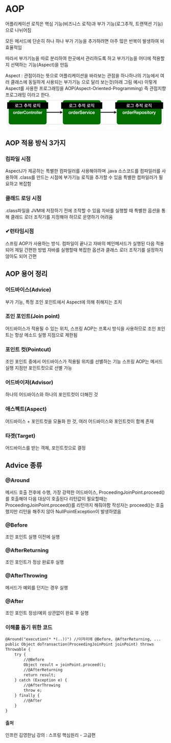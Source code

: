 # AOP
어플리케이션 로직은 핵심 기능(비즈니스 로직)과 부가 기능(로그추적, 트랜잭션 기능)으로 나뉘어짐

모든 메서드에 단순히 하나 하나 부가 기능을 추가하려면 아주 많은 반복이 발생하여 비효율적임 

따라서 부가기능을 따로 분리하여 한곳에서 관리하도록 하고 부가기능을 어디에 적용할지 선택하는 기능(Aspect)을 만듬

Aspect :  관점이라는 뜻으로 어플리케이션을 바라보는 관점을 하나하나의 기능에서 여러 클래스에 동일하게 
사용되는 부가기능 으로 달리 보는것(아래 그림 예시)
이렇게 Aspect를 사용한 프로그래밍을 AOP(Aspect-Oriented-Programming) 즉 관점지향 프로그래밍 이라고 한다.
![img.png](img.png)

## AOP 적용 방식 3가지
### 컴파일 시점
AspectJ가 제공하는 특별한 컴파일러를 사용해야하며 .java 소스코드를 컴파일러를 사용하여 .class를 만드는 시점에 부가기능 로직을 추가할 수 있음
특별한 컴파일러가 필요하고 복잡함
### 클래드 로딩 시점
.class파일을 JVM에 저장하기 전에 조작할 수 있음 자바를 실행할 때 특별한 옵션을 통해 클래드 로더 조작기를
지정해야 하므로 운영하기 어려움

### ✔런타임시점 
스프링 AOP가 사용하는 방식. 컴파일이 끝나고 자바의 메인메서드가 실행된 다음 적용되어 제일 간편한 방법
자바를 실행할때 복잡한 옵션과 클래스 로더 조작기를 설정하지 않아도 되어 간편

## AOP 용어 정리
### 어드바이스(Advice)
부가 기능, 특정 조인 포인트에서 Aspect에 의해 취해지는 조치
### 조인 포인트(Join point)
어드바이스가 적용될 수 있는 위치, 스프링 AOP는 프록시 방식을 사용하므로 조인 포인트는 항상 메소드 실행 지점으로 제한됨
### 포인트 컷(Pointcut)
조인 포인트 중에서 어드바이스가 적용될 위치를 선별하는 기능
스프링 AOP는 메서드 실행 지점만 포인트컷으로 선별 가능 
### 어드바이저(Advisor)
하나의 어드바이스와 하나의 포인트컷이 더해진 것
### 애스펙트(Aspect)
어드바이스 + 포인트컷을 모듈화 한 것, 여러 어드바이스와 포인트컷이 함께 존재
### 타겟(Target)
어드바이스를 받는 객체, 포인트컷으로 결정

## Advice 종류
### @Around
메서드 호출 전후에 수행, 가장 강력한 어드바이스, ProceedingJoinPoint.proceed()를 호출해야 다음 대상이 호출된다 
리턴값이 필요할때는 ProceedingJoinPoint.proceed()를 리턴까지 해줘야함 작성자는 proceed()는 호출했지만 
리턴을 해주지 않아 NullPointException이 발생하였음
### @Before
조인 포인트 실행 이전에 실행
### @AfterReturning
조인 포인트가 정상 완료후 실행
### @AfterThrowing
메서드가 예외를 던지는 경우 실행
### @After
조인 포인트 정상/예외 상관없이 완료 후 실행

### 이해를 돕기 위한 코드
    @Around("execution(* *(..))") //이자리에 @Before, @AfterReturning, ...
    public Object doTransaction(ProceedingJoinPoint joinPoint) throws Throwable {
        try {
            //@Before
            Object result = joinPoint.proceed();
            //@AfterReturning
            return result;
        } catch (Exception e) {
            //@AfterThrowing
            throw e;
        } finally {
            //@After
        }
    }

#### 출처
인프런 김영한님 강의 : 스프링 핵심원리 - 고급편
